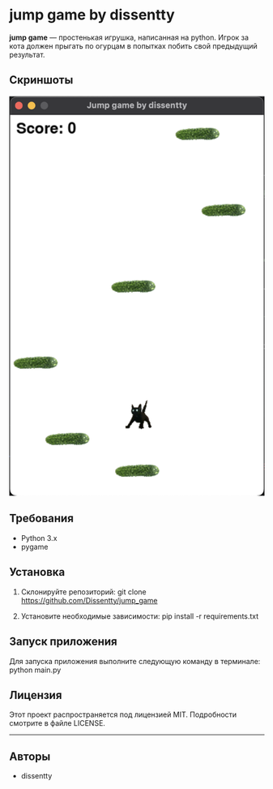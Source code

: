# jump game by dissentty

**jump game** — простенькая игрушка, написанная на python.
Игрок за кота должен прыгать по огурцам в попытках побить свой предыдущий результат.

## Скриншоты 

![image.png](screen.png)

## Требования

- Python 3.x
- pygame

## Установка

1. Склонируйте репозиторий:
git clone https://github.com/Dissentty/jump_game

2. Установите необходимые зависимости:
pip install -r requirements.txt

## Запуск приложения

Для запуска приложения выполните следующую команду в терминале:
python main.py

## Лицензия

Этот проект распространяется под лицензией MIT. Подробности смотрите в файле LICENSE.

---

## Авторы

- dissentty